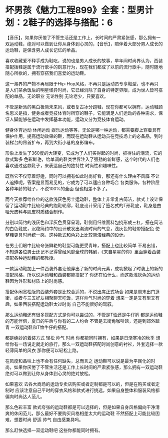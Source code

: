 # 坏男孩《魅力工程899》全套：型男计划：2鞋子的选择与搭配：6

【音乐】，如果你厌倦了不管生活还是工作上，长时间的严肃紧张感，那么拥有一双运动鞋，绝对可以做到让你从身体到心灵的，【音乐】，陪伴着大部分男人成长的运动鞋，是保含男人成长记忆的单品。

喜欢收藏爱不释手成为鞋吃，说的也是男人成长的故事，早年间时尚界认为，西装搭配拨鞋是属于流行歌手的刻意行为，现在我们都成了以前的流行歌手，随时随地随心所欲的，拥有穿搭我们喜爱的运动鞋。

这一潮界的产物不再局限于Hip-Hop风格，不再只是运动员专享鞋型，也不再只是人们茶余饭后的明星怪异时尚，它已经消除了自身的特定界限，成为世人皆可搭配的单品，无论职业 无论性别 无论老少，只要喜欢。

不管是新派的黑白极简未来风，或者复古冰分跑鞋，现在你都可以拥有，运动鞋顾名思义是指，健身或者竞技体育时所穿的鞋子，它能满足人们运动的各种需求，保证人脚能够在运动中发挥基本功能，运动又分为竞技体育运动。

健身体育运动 休闲运动 娱乐运动等等，无论是哪一种运动，都需要脚上穿着具有保护作用，提高运动效果的鞋，而现在运动鞋从运动员在竞技场上的必备品，到时装梯台的昂首扩布，再到大街小巷的身影编布。

形象上发生了360度的大转变，它成为了人们买得起的时尚，抓得住的潮流，它的款式繁多 色彩鲜艳，给单调的鞋类世界注入了强劲的新鲜感，这个时代的人们也喜欢通过这款鞋子，来表达自己的独特性 时尚性和趣味性。

既然它不仅穿着舒适，同时可以拥有如此时尚好看，那还有什么理由不风靡 不让人追捧呢，答案是显而易见的，它成为了可以适应各种场合 各类服饰，各种阶层 各种年龄的鞋子，不说100%的全面 但也相差不多了。

而今天推荐给各位的这款浅灰色男士运动鞋，整体上非常复古简洁，款式上设计保留了运动鞋中比较经典的跑鞋轮廓，鞋底设计采用了签名式的T形鞋底，鞋身是由哑光皮料与肌皮材质结合制作。

分别以简约的浅灰色和深灰色贯穿呈现，鞋侧用纤维面料包挠形成三杠，搭在简洁的白色鞋底，沉稳简约中的设计散发出潮流时尚的气息，浅灰色的鞋带搭配色 使整鞋更具时尚统一感，这种款式和色彩上比较简洁经典的设计。

在男士们眼中比较夸张鲜艳的鞋型可能更受青睐，搭配上也比较简单 不易出错，不知道各位男士还记不记得曾经风靡全球的韩剧，《来自星星的你》里面穿着西装搭配各种运动鞋的都教授。

一款运动鞋加上一件西装外套让他穿出了新的时尚元素，成功掀起了时装上的新的搭配风格，所以说运动鞋和西装都能搭配了 你还在怕什么，而这款浅灰色的运动鞋因为外形和材质上的时尚感。

搭配休闲宽松版的西装外套是比较合适的，不说出席正式场合 如果是周末出门逛街，或者与三五好友相聚聊天吃饭，这样帅气时尚的穿着 想来一定是又有型又有趣，如果西装搭配运动鞋太过时尚 自己不能很好的驾驭。

那么运动鞋还有很多搭配方式是你可以尝试的，不管是T恤还是牛仔裤 都是运动鞋的万能伴侣，夏日的午后与你有的二人约会 不管是去街角咖啡馆，还是到郊外踏青 一双运动鞋和T恤牛仔的搭配。

都是绝妙的着装方式 轻松 帅气 时尚 你都能同时拥有，如果是日渐寒冷的秋季 想给你有一场说走就走的旅行，那么一双运动鞋搭配时尚创意的衬衫，外套选择一款轻薄简单的风衣 那你便可以轻松上路。

在风度和品味上也不会有任何缺失，总而言之 运动鞋可以说是最为平民化的时尚，如果你厌倦了不管生活还是工作上长时间的严肃紧张感，那么拥有一双运动鞋 绝对可以做到让你从身体到心灵的绝对放松。

如果喜欢 去各大商场的运动专卖店购买或者定制都是可以的，但是在购买或者定制时 应该注意自己平时的穿衣风格和款式进行挑选，如果自身整体和服装风格都偏向时尚达人范儿。

那么色彩丰富 款式夸张的运动鞋都是可以选择的，但是如果自身风格偏向干净清爽的休闲范儿，那么最好不要购买风格相差太大的运动鞋 不然搭配上可能比较困难，想要时尚 舒适 帅气 自由感兼具吗。

那么赶快选择一双运动鞋吧 这些你都能同时拥有。